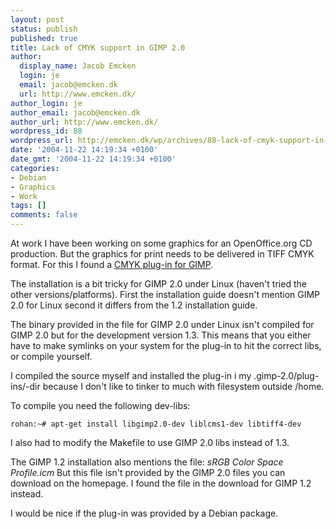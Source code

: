 ```yaml
---
layout: post
status: publish
published: true
title: Lack of CMYK support in GIMP 2.0
author:
  display_name: Jacob Emcken
  login: je
  email: jacob@emcken.dk
  url: http://www.emcken.dk/
author_login: je
author_email: jacob@emcken.dk
author_url: http://www.emcken.dk/
wordpress_id: 88
wordpress_url: http://emcken.dk/wp/archives/88-lack-of-cmyk-support-in-gimp-20.html
date: '2004-11-22 14:19:34 +0100'
date_gmt: '2004-11-22 14:19:34 +0100'
categories:
- Debian
- Graphics
- Work
tags: []
comments: false
---
```

At work I have been working on some graphics for an OpenOffice.org CD production. But the graphics for print needs to be delivered in TIFF CMYK format. For this I found a <a href="http://www.blackfiveservices.co.uk/separate.shtml">CMYK plug-in for GIMP</a>.

The installation is a bit tricky for GIMP 2.0 under Linux (haven't tried the other versions/platforms).
First the installation guide doesn't mention GIMP 2.0 for Linux second it differs from the 1.2 installation guide.

The binary provided in the file for GIMP 2.0 under Linux isn't compiled for GIMP 2.0 but for the development version 1.3. This means that you either have to make symlinks on your system for the plug-in to hit the correct libs, or compile yourself.

I compiled the source myself and installed the plug-in i my .gimp-2.0/plug-ins/-dir because I don't like to tinker to much with filesystem outside /home.

To compile you need the following dev-libs:

    rohan:~# apt-get install libgimp2.0-dev liblcms1-dev libtiff4-dev

I also had to modify the Makefile to use GIMP 2.0 libs instead of 1.3.

The GIMP 1.2 installation also mentions the file: <i>sRGB Color Space Profile.icm</i>
But this file isn't provided by the GIMP 2.0 files you can download on the homepage. I found the file in the download for GIMP 1.2 instead.

I would be nice if the plug-in was provided by a Debian package.

